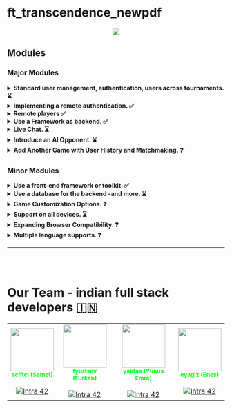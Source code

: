 # ft_transcendence_newpdf

<p align="center">
    <img src="https://i.hizliresim.com/ctrhatw.png"/>
</p>

## Modules
### Major Modules

  <details>
      <summary> <b> Standard user management, authentication, users across  tournaments. ⌛</b></summary>
          <ul>
          <li>✅ Users can subscribe to  the website in a secure way. </li>
          <li>✅ Registered users can log  in in a secure way. </li>
          <li>✅ Users can select a  unique display name to play the tournaments. </li>
          <li>✅ Users can update their  information. </li>
          <li>✅ Users can upload an   avatar, with a default option if none is provided. </li>
          <li>⌛ Users can add others as friends   and view their online status. </li>
          <li>⌛ User profiles display stats,  such as wins and losses. </li>
          <li>⌛ Each user has a <b>Match  History</b> including 1v1 games, dates, and relevant
          details, accessible to logged-in users.</li>
          </ul>
  </details>
  
  <details>
      <summary> <b>  Implementing a remote authentication. ✅</b></summary>
      In this major module, the goal is to implement the following  authentication system:
      <code>OAuth 2.0 authentication with 42</code>. Key features and objectives  include: <br>
      <b>Be carefull, the management of duplicate usernames/emails is at your
      discretion. You must provide a justification for your decision. </b>
          <ul>
          <li>✅ Integrate the   authentication system, allowing users to securely sign in. </li>
          <li>✅ Obtain the necessary  credentials and permissions from the authority to enable a secure  login. </li>
          <li>✅ Implement user-friendly   login and authorization flows that adhere to best practices and   security standards. </li>
          <li>✅ Ensure the secure   exchange of authentication tokens and user information between the web  application and the authentication provider. </li>
          </ul>
          This major module aims to get a remote user authentication, providing   users with
  a secure and convenient way to access the web application.
  </details>
  
  <details>
      <summary> <b> Remote players ✅</b></summary>
      It is possible to have two distant players. Each player is located on a   separated
  computer, accessing the same website and playing the same Pong game. <br>
  💡 <i>Think about network issues, like unexpected disconnection or lag.
  You have to offer the best user experience possible. </i>
  </details>
  
  <details>
      <summary> <b> Use a Framework as backend. ✅</b></summary>
      In this major module, you are required to utilize a specific web framework  for your backend development, and that framework is <code>Django</code>.   <br>
  <i>You can create a backend without using the constraints of this module
  by using the default language/framework. However, this module will
  only be valid if you use the associated constraints. </i>
  </details>
  
  <details>
      <summary> <b> Live Chat. ⌛</b></summary>
      You have to create a chat for your users in this module:
          <ul>
          <li>✅ The user should be able   to send <b>direct messages</b> to other users. </li>
          <li>⌛ The user should be able to block  other users. This way, they will see no more messages from the account   they blocked. </li>
          <li>⌛ The user should be able to  invite other users to play a Pong game through the chat interface. </li>
          <li>⌛ The tournament system should be   able to warn users expected for the next game. </li>
          <li>✅ The user should be able   to access other players profiles through the chat interface. </li>
          </ul>
  </details>
  
  <details>
      <summary> <b> Introduce an AI Opponent. ⌛</b></summary>
      In this major module, the objective is to incorporate an AI player into   the game. Notably, the use of the <b>A* algorithm</b> is not permitted for  this task. Key features and goals include:
          <ul>
          <li>✅ Develop an AI opponent  that provides a challenging and engaging gameplay experience for   users. </li>
          <li>✅ The AI must replicate   human behavior, meaning that in your AI implementation, you must  simulate keyboard input. The constraint here is that the AI can only   refresh its view of the game once per second, requiring it to   anticipate bounces and other actions. </li>
          <i>The AI must utilize power-ups if you have chosen to implement the  Game customization options module.</i>
          <li>⌛ Implement AI logic and  decision-making processes that enable the AI player to make  intelligent and strategic moves. </li>
          <li>✅ Explore alternative   algorithms and techniques to create an effective AI player without  relying on A*. </li>
          <li>⌛ Ensure that the AI adapts to  different gameplay scenarios and user interactions. </li>
          </br>
          <b>This major module aims to enhance the game by introducing an AI   opponent that adds excitement and competitiveness without relying on  the A* algorithm.</b>
          </ul>
  </details>
  
  <details>
      <summary> <b> Add Another Game with User History and Matchmaking. ❓</b></summary>
      In this major module, the objective is to introduce a new game, distinct  from Pong, and incorporate features such as user history tracking and  matchmaking. Key features and goals include:
          <ul>
          <li>❓ Develop a new, engaging game to   diversify the platform’s offerings and entertain users. </li>
          <li>❓ Implement user history tracking   to record and display individual user’s gameplay statistics. </li>
          <li>❓ Create a matchmaking system to  allow users to find opponents and participate in fair and balanced   matches. </li>
          <li>❓ Ensure that user game history   and matchmaking data are stored securely and remain up-to-date. </li>
          <li>❓ Optimize the performance and  responsiveness of the new game to provide an enjoyable user  experience. Regularly update and maintain the game to fix bugs, add  new features, and enhance gameplay. </li>
          </ul>
          This major module aims to expand your platform by introducing a new   game, enhancing user engagement with gameplay history, and  facilitating matchmaking for an enjoyable gaming experience.
  </details>
  
  ### Minor Modules
  
  <details>
      <summary> <b> Use a front-end framework or toolkit. ✅</b></summary>
      Your frontend development will utilize the <code>Bootstrap toolkit.</code>  <br>
      <i>You can create a front-end without using the constraints of this module  by using the default language/framework. However, this module will only be   valid if you use the associated constraints.</i>
  </details>
  
  <details>
      <summary> <b> Use a database for the backend -and more. ⌛</b></summary>
      The designated database for all DB instances in your project is   <code>PostgreSQL</code>. This choice guarantees data consistency and  compatibility across all project components and may be a prerequisite for  other modules, such as the <b>backend Framework module</b>.
  </details>
  
  <details>
      <summary> <b> Game Customization Options. ❓</b></summary>
      In this minor module, the goal is to provide customization options for all  available games on the platform. Key features and objectives include:
          <ul>
          <li>❓ Offer customization features,   such as power-ups, attacks, or different maps, that enhance the   gameplay experience. </li>
          <li>❓ Allow users to choose a default   version of the game with basic features if they prefer a simpler  experience. </li>
          <li>❓ Ensure that customization   options are available and applicable to all games offered on the  platform. </li>
          <li>❓ Implement user-friendly settings  menus or interfaces for adjusting game parameters. </li>
          <li>❓ Maintain consistency in   customization features across all games to provide a unified user   experience. </li>
          </ul>
          This module aims to give users the flexibility to tailor their gaming   experience across all available games by providing a variety of   customization options while also offering a default version for those   who prefer a straightforward gameplay experience.
  </details>
  
  <details>
      <summary> <b> Support on all devices. ⌛</b></summary>
      In this module, the main focus is to ensure that your website works   seamlessly on all types of devices. Key features and objectives include:
          <ul>
          <li>⌛ Make sure the website is  responsive, adapting to different screen sizes and orientations,   ensuring a consistent user experience on desktops, laptops, tablets,  and smartphones. </li>
          <li>⌛ Ensure that users can easily  navigate and interact with the website using different input methods,  such as touchscreens, keyboards, and mice, depending on the device   they are using. </li>
          </ul>
          This module aims to provide a consistent and user-friendly experience   on all devices, maximizing accessibility and user satisfaction.
  </details>
  
  <details>
      <summary> <b> Expanding Browser Compatibility. ❓</b></summary>
      In this minor module, the objective is to enhance the compatibility of the  web application by adding support for an additional web browser. Key   features and objectives include:
          <ul>
          <li>❓ Extend browser support to   include an additional web browser, ensuring that users can access and   use the application seamlessly. </li>
          <li>❓ Conduct thorough testing and  optimization to ensure that the web application functions correctly  and displays correctly in the newly supported browser. </li>
          <li>❓ Address any compatibility issues  or rendering discrepancies that may arise in the added web browser. </li>
          <li>❓ Ensure a consistent user  experience across all supported browsers, maintaining usability and  functionality. </li>
          </ul>
          This minor module aims to broaden the accessibility of the web  application by supporting an additional web browser, providing users   with more choices for their browsing experience.
  </details>
  
  <details>
      <summary> <b> Multiple language supports. ❓</b></summary>
      In this minor module, the objective is to ensure that your website  supports multiple languages to cater to a diverse user base. Key features  and goals include:
          <ul>
          <li>❓ Implement support for a minimum   of three languages on the website to accommodate a broad audience. </li>
          <li>❓ Provide a language switcher or  selector that allows users to easily change the website’s language   based on their preferences. </li>
          <li>❓ Translate essential website   content, such as navigation menus, headings, and key information, into  the supported languages. </li>
          <li>❓ Ensure that users can navigate  and interact with the website seamlessly, regardless of the selected   language. </li>
          <li>❓ Consider using language packs or  localization libraries to simplify the translation process and   maintain consistency across different languages. </li>
          <li>❓ Allow users to set their  preferred language as a default choice for subsequent visits to the  website. </li>
          </ul>
          This minor module aims to enhance the accessibility and inclusivity of  your website by offering content in multiple languages, making it more   user-friendly for a diverse international audience.
  </details>


<hr>
<br>
<br>
<h1> Our Team - indian full stack developers 🇮🇳</h1>

<table class="ourteam">
  <tr>
    <td align="center"><a href="https://github.com/temasictfic/" style="text-decoration:none; color: #00ff15;"><img src="https://i.hizliresim.com/mu0ink4.jpg" width="100px;" alt=""/><br /><sub><b>sciftci (Samet)</b></sub></a><br />
    <br><a href="https://profile.intra.42.fr/users/sciftci" title="Intra 42"><img src="https://img.shields.io/badge/Kocaeli-FFFFFF?style=plastic&logo=42&logoColor=000000" alt="Intra 42"/></a></td>
    <td align="center"><a href="https://github.com/fyurtsev/" style="text-decoration:none; color: #00ff15;"><img src="https://i.hizliresim.com/ij9ktl2.jpeg" width="100px;" alt=""/><br /><sub><b>fyurtsev (Furkan)</b></sub></a><br /><br>
    <a href="https://profile.intra.42.fr/users/fyurtsev" title="Intra 42"><img src="https://img.shields.io/badge/Kocaeli-FFFFFF?style=plastic&logo=42&logoColor=000000" alt="Intra 42"/></a></td>
    <td align="center"><a href="https://github.com/yeaktas/" style="text-decoration:none; color: #00ff15;"><img src="https://avatars.githubusercontent.com/u/96894640?v=4" width="100px;" alt=""/><br /><sub><b>yaktas (Yunus Emre)</b></sub></a><br /><br>
    <a href="https://profile.intra.42.fr/users/yaktas" title="Intra 42"><img src="https://img.shields.io/badge/Kocaeli-FFFFFF?style=plastic&logo=42&logoColor=000000" alt="Intra 42"/></a></td>
    <td align="center"><a href="https://github.com/fleizean/" style="text-decoration:none; color: #00ff15;"><img src="https://avatars.githubusercontent.com/u/66090171?v=4" width="100px;" alt=""/><br /><sub><b>eyagiz (Enes)</b></sub></a><br /><br>
    <a href="https://profile.intra.42.fr/users/eyagiz" title="Intra 42"><img src="https://img.shields.io/badge/Kocaeli-FFFFFF?style=plastic&logo=42&logoColor=000000" alt="Intra 42"/></a></td>
  </tr>
</table>